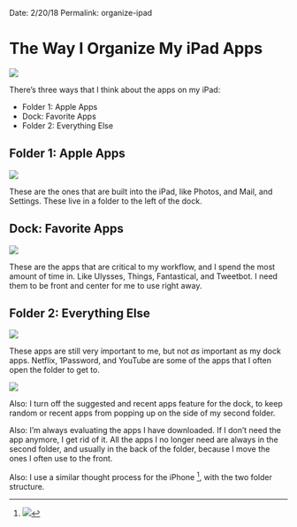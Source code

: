 
Date: 2/20/18
Permalink: organize-ipad

# The Way I Organize My iPad Apps

![](https://dl.dropboxusercontent.com/s/7fg1lz4m9rqgqi8/IMG_0037.PNG)

There’s three ways that I think about the apps on my iPad:

- Folder 1: Apple Apps
- Dock: Favorite Apps
- Folder 2: Everything Else

## Folder 1: Apple Apps

![](https://dl.dropboxusercontent.com/s/310ekcxzpct1kxj/IMG_0035.jpg)

These are the ones that are built into the iPad, like Photos, and Mail, and Settings. These live in a folder to the left of the dock.

## Dock: Favorite Apps

![](https://dl.dropboxusercontent.com/s/g66dp178dhqc2p8/IMG_0034.jpg)

These are the apps that are critical to my workflow, and I spend the most amount of time in. Like Ulysses, Things, Fantastical, and Tweetbot. I need them to be front and center for me to use right away.

## Folder 2: Everything Else

![](https://dl.dropboxusercontent.com/s/hosq4xrxiowd9q8/IMG_0036.jpg)

These apps are still very important to me, but not *as* important as my dock apps. Netflix, 1Password, and YouTube are some of the apps that I often open the folder to get to.

![](https://dl.dropboxusercontent.com/s/2ccvg9q4buuorjb/IMG_0038.jpg)

Also: I turn off the suggested and recent apps feature for the dock, to keep random or recent apps from popping up on the side of my second folder.

Also: I’m always evaluating the apps I have downloaded. If I don’t need the app anymore, I get rid of it. All the apps I no longer need are always in the second folder, and usually in the back of the folder, because I move the ones I often use to the front.

Also: I use a similar thought process for the iPhone [^1], with the two folder structure.

[^1]:	![](https://dl.dropboxusercontent.com/s/qql20pb9kit74dn/IMG_1117.png)